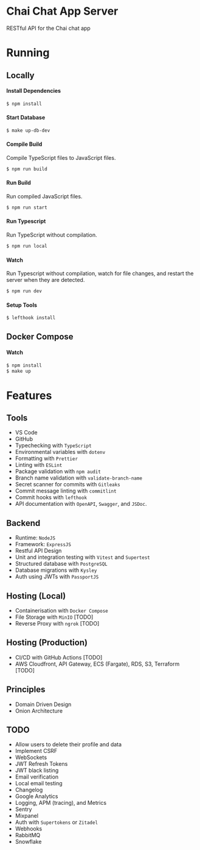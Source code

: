# Chai Chat App Server

RESTful API for the Chai chat app

# Running

## Locally

#### Install Dependencies

```bash
$ npm install
```

#### Start Database

```sh
$ make up-db-dev
```

#### Compile Build

Compile TypeScript files to JavaScript files.

```bash
$ npm run build
```

#### Run Build

Run compiled JavaScript files.

```bash
$ npm run start
```

#### Run Typescript

Run TypeScript without compilation. 

```bash
$ npm run local
```

#### Watch

Run Typescript without compilation, watch for file changes, and restart the server when they are detected.

```bash
$ npm run dev
```

#### Setup Tools

```sh
$ lefthook install
```

## Docker Compose

#### Watch

```sh
$ npm install
$ make up
```

# Features

## Tools

- VS Code
- GitHub
- Typechecking with `TypeScript`
- Environmental variables with `dotenv`
- Formatting with `Prettier`
- Linting with `ESLint`
- Package validation with `npm audit`
- Branch name validation with `validate-branch-name`
- Secret scanner for commits with `Gitleaks`
- Commit message linting with `commitlint`
- Commit hooks with `lefthook`
- API documentation with `OpenAPI`, `Swagger`, and `JSDoc`.

## Backend

- Runtime: `NodeJS`
- Framework: `ExpressJS`
- Restful API Design
- Unit and integration testing with `Vitest` and `Supertest`
- Structured database with `PostgreSQL`
- Database migrations with `Kysley`
- Auth using JWTs with `PassportJS`

## Hosting (Local)

- Containerisation with `Docker Compose`
- File Storage with `MinIO` [TODO]
- Reverse Proxy with `ngrok` [TODO]

## Hosting (Production)

- CI/CD with GitHub Actions [TODO]
- AWS Cloudfront, API Gateway, ECS (Fargate), RDS, S3, Terraform [TODO]

## Principles

- Domain Driven Design
- Onion Architecture

## TODO

- Allow users to delete their profile and data
- Implement CSRF
- WebSockets
- JWT Refresh Tokens
- JWT black listing
- Email verification
- Local email testing
- Changelog
- Google Analytics
- Logging, APM (tracing), and Metrics
- Sentry
- Mixpanel
- Auth with `Supertokens` or `Zitadel`
- Webhooks
- RabbitMQ
- Snowflake
